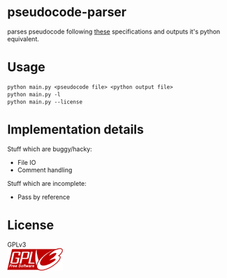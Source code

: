 # pseudocode-parser
parses pseudocode following [these](http://www.ocr.org.uk/Images/202654-pseudocode-guide.pdf) specifications and outputs it's python equivalent.  

# Usage 
`python main.py <pseudocode file> <python output file>`  
`python main.py -l`  
`python main.py --license`  

# Implementation details
Stuff which are buggy/hacky:  
* File IO  
* Comment handling  
  
Stuff which are incomplete:  
* Pass by reference  
  
# License
GPLv3  
![GPL V3 Logo](gplv3.png) 
